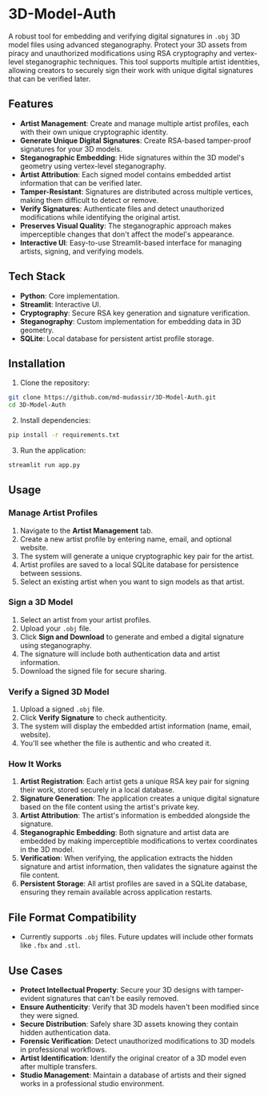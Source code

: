 # 3D-Model-Auth

A robust tool for embedding and verifying digital signatures in `.obj` 3D model files using advanced steganography. Protect your 3D assets from piracy and unauthorized modifications using RSA cryptography and vertex-level steganographic techniques. This tool supports multiple artist identities, allowing creators to securely sign their work with unique digital signatures that can be verified later.

## Features

- **Artist Management**: Create and manage multiple artist profiles, each with their own unique cryptographic identity.
- **Generate Unique Digital Signatures**: Create RSA-based tamper-proof signatures for your 3D models.
- **Steganographic Embedding**: Hide signatures within the 3D model's geometry using vertex-level steganography.
- **Artist Attribution**: Each signed model contains embedded artist information that can be verified later.
- **Tamper-Resistant**: Signatures are distributed across multiple vertices, making them difficult to detect or remove.
- **Verify Signatures**: Authenticate files and detect unauthorized modifications while identifying the original artist.
- **Preserves Visual Quality**: The steganographic approach makes imperceptible changes that don't affect the model's appearance.
- **Interactive UI**: Easy-to-use Streamlit-based interface for managing artists, signing, and verifying models.

## Tech Stack

- **Python**: Core implementation.
- **Streamlit**: Interactive UI.
- **Cryptography**: Secure RSA key generation and signature verification.
- **Steganography**: Custom implementation for embedding data in 3D geometry.
- **SQLite**: Local database for persistent artist profile storage.

## Installation

1. Clone the repository:

```bash
git clone https://github.com/md-mudassir/3D-Model-Auth.git
cd 3D-Model-Auth
```

2. Install dependencies:

```bash
pip install -r requirements.txt
```

3. Run the application:

```bash
streamlit run app.py
```

## Usage

### Manage Artist Profiles

1. Navigate to the **Artist Management** tab.
2. Create a new artist profile by entering name, email, and optional website.
3. The system will generate a unique cryptographic key pair for the artist.
4. Artist profiles are saved to a local SQLite database for persistence between sessions.
5. Select an existing artist when you want to sign models as that artist.

### Sign a 3D Model

1. Select an artist from your artist profiles.
2. Upload your `.obj` file.
3. Click **Sign and Download** to generate and embed a digital signature using steganography.
4. The signature will include both authentication data and artist information.
5. Download the signed file for secure sharing.

### Verify a Signed 3D Model

1. Upload a signed `.obj` file.
2. Click **Verify Signature** to check authenticity.
3. The system will display the embedded artist information (name, email, website).
4. You'll see whether the file is authentic and who created it.

### How It Works

1. **Artist Registration**: Each artist gets a unique RSA key pair for signing their work, stored securely in a local database.
2. **Signature Generation**: The application creates a unique digital signature based on the file content using the artist's private key.
3. **Artist Attribution**: The artist's information is embedded alongside the signature.
4. **Steganographic Embedding**: Both signature and artist data are embedded by making imperceptible modifications to vertex coordinates in the 3D model.
5. **Verification**: When verifying, the application extracts the hidden signature and artist information, then validates the signature against the file content.
6. **Persistent Storage**: All artist profiles are saved in a SQLite database, ensuring they remain available across application restarts.

## File Format Compatibility

- Currently supports `.obj` files. Future updates will include other formats like `.fbx` and `.stl`.

## Use Cases

- **Protect Intellectual Property**: Secure your 3D designs with tamper-evident signatures that can't be easily removed.
- **Ensure Authenticity**: Verify that 3D models haven't been modified since they were signed.
- **Secure Distribution**: Safely share 3D assets knowing they contain hidden authentication data.
- **Forensic Verification**: Detect unauthorized modifications to 3D models in professional workflows.
- **Artist Identification**: Identify the original creator of a 3D model even after multiple transfers.
- **Studio Management**: Maintain a database of artists and their signed works in a professional studio environment.
